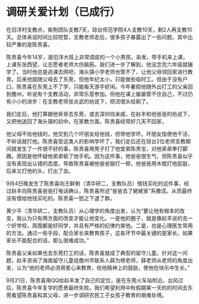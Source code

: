 # 调研关爱计划（已成行）

在旧洋村支教点，紫荆团队支教7天，琼台师范学院4人支教10天，剩2人再支教10天。总体来说时间比较短暂，支教老师走后，很多孩子暴露出了一些问题。其中比较严重的是陈贵喜。

陈贵喜今年14岁，是旧洋大班上非常调皮的一个小男孩，染发，带手机来上课，上课东张西望，让志愿者老师大伤脑筋。我们进一步了解到，他没念完六年级就辍学了。当时他总是逃课去网吧，海头镇小学老师也管不了，让他父母领回家进行教育。后来他就随父母去了东莞，但他年纪太小，只能做些临时工。但由于没有户口，陈贵喜在东莞上不了学，只能每天游手好闲。今年暑假他随外出打工的父亲回到儋州，听说有个支教活动，非常乐意参加。但他在课上屡屡管不住自己，不过仍有小小的进步：在支教老师张炎武的劝说下，把流氓头给剃了。

我们走后，他打算跟他哥哥去东莞，或去深圳找亲戚，在赵丰和他爸爸的劝说下，又把他送回了海头镇的初中。在家教方面，陈贵喜经常好几天不回家，

他父母不给他钱的，他交到几个坏朋友给他钱，但带他学坏。坏朋友指使他干活，不听话就打他。陈贵喜受这类人的影响学坏了，我们走后还在琼台2位老师支教期间就发生了一件很不好的事。陈贵喜用凳子打了他堂弟陈贵宝，对他弟弟拳打脚踢。原因是他怀疑他弟弟偷了他手机。因为这件事，他爸爸很生气，但陈贵喜似乎没有表现出认错的态度。导致陈贵喜被他爸爸狠打一顿，他爸爸用木棍打他屁股，后来又打他的头，打出了血。

9月4日晚发生了陈贵喜向王鲜俐（清华研二，支教队员）借钱买吃的这件事，经过赵丰向陈贵喜爸爸打电话确认，陈贵喜所述“爸爸去了姥姥家”系撒谎。从而最终没有借给他钱买吃的。陈贵喜一怒之下退了群。

黄少平（清华研二，支教队员）从心理学的角度出发，认为“要让他有根本的改变，我认为只有两方面的改变才能让他变化。一是他的圈子，就是像赵丰说的去一个好学校，周围都是好同学，并且有严格的纪律约束他。二是，也是心理医生常用的方法。通过一些手段，配合家长来教育孩子，这各环节中最关键的是家长。如果家长不能配合的话，那么很难成功。”

陈贵喜父亲如果也去东莞打工的话，陈贵喜就成了典型的留守儿童。针对这一问题，赵丰咨询了海南留守儿童组儋州市联系人薛为榜老师，薛老师从老师的角度出发，认为“他的老师必须用爱心来教育，给他精神上的鼓励，使他在快乐中生长。”

9月21日，陈贵喜用QQ给赵丰发了自己的定位，是在东莞火车站附近。台风过后，陈贵喜今年复学的愿景最终失败。我们希望利用中秋假期某一天的的时间去东莞看望陈贵喜和其父母，进一步调研农民工子女孩子教育的艰难处境。
